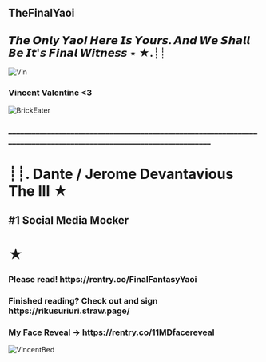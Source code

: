 ## TheFinalYaoi
<h2>𝙏𝙝𝙚 𝙊𝙣𝙡𝙮 𝙔𝙖𝙤𝙞 𝙃𝙚𝙧𝙚 𝙄𝙨 𝙔𝙤𝙪𝙧𝙨. 𝘼𝙣𝙙 𝙒𝙚 𝙎𝙝𝙖𝙡𝙡 𝘽𝙚 𝙄𝙩'𝙨 𝙁𝙞𝙣𝙖𝙡 𝙒𝙞𝙩𝙣𝙚𝙨𝙨 ⋆ ★.┊┊</h2>
<img src="https://frankenculturecom.wordpress.com/wp-content/uploads/2018/06/vincent-pic.jpg?w=1024" alt="Vin">
<body>
  <h3>Vincent Valentine <3</h3> 
    <img src="https://64.media.tumblr.com/279ffd7783f412cffeb16a9ac3ae2859/a5b6896041f0ab1d-30/s100x200/028fe55774a5933b479f63cbc01813e1c3939831.jpg" alt="BrickEater" style="width:px;height:px;">
    <h3>____________________________________________________________________________________________________________________</h3>
    <h1>┊┊. Dante / Jerome Devantavious The III ★ </h1>
    <h2>#1 Social Media Mocker</h2>
    <h1>★</h1>
    <h3>Please read! https://rentry.co/FinalFantasyYaoi </h3>
    <h3>Finished reading? Check out and sign https://rikusuriuri.straw.page/ </h3>
    <h3>My Face Reveal -> https://rentry.co/11MDfacereveal </h3>
     <img src="https://64.media.tumblr.com/949995140a9dd31f56ac2a7861d2a045/da52b5757336ea6e-e3/s540x810/69c3d0ab21d78192fbb1a7a9325f53887bdeec7a.gifv" alt="VincentBed" ">
</body>
<!--
**FinalFantasyYaoi/FinalFantasyYaoi** is a ✨ _special_ ✨ repository because its `README.md` (this file) appears on your GitHub profile.

Here are some ideas to get you started:

- 🔭 I’m currently working on ...
- 🌱 I’m currently learning ...
- 👯 I’m looking to collaborate on ...
- 🤔 I’m looking for help with ...
- 💬 Ask me about ...
- 📫 How to reach me: ...
- 😄 Pronouns: ...
- ⚡ Fun fact: ...
-->
